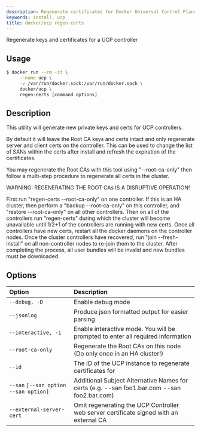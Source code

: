 ```yaml
---
description: Regenerate certificates for Docker Universal Control Plane.
keywords: install, ucp
title: docker/ucp regen-certs
---
```


Regenerate keys and certificates for a UCP controller

## Usage

```bash
$ docker run --rm -it \
     --name ucp \
     -v /var/run/docker.sock:/var/run/docker.sock \
     docker/ucp \
     regen-certs [command options]
```

## Description

This utility will generate new private keys and certs for UCP controllers.

By default it will leave the Root CA keys and certs intact and only
regenerate server and client certs on the controller.  This can be used
to change the list of SANs within the certs after install and refresh
the expiration of the certificates.

You may regenerate the Root CAs with this tool using "--root-ca-only"
then follow a multi-step procedure to regenerate all certs in the cluster.

WARNING: REGENERATING THE ROOT CAs IS A DISRUPTIVE OPERATION!

First run "regen-certs --root-ca-only" on one controller.  If this is an
HA cluster, then perform a "backup --root-ca-only" on this controller,
and "restore --root-ca-only" on all other controllers.  Then on all of
the controllers run "regen-certs" during which the cluster will become
unavailable until 1/2+1 of the controllers are running with new certs.
Once all controllers have new certs, restart all the docker daemons on
the controller nodes.  Once the cluster controllers have recovered, run
"join --fresh-install" on all non-controller nodes to re-join them to
the cluster.  After completing the process, all user bundles will be
invalid and new bundles must be downloaded.

## Options

| Option                                | Description                                                                                 |
|:--------------------------------------|:--------------------------------------------------------------------------------------------|
| `--debug, -D`                         | Enable debug mode                                                                           |
| `--jsonlog`                           | Produce json formatted output for easier parsing                                            |
| `--interactive, -i`                   | Enable interactive mode.  You will be prompted to enter all required information            |
| `--root-ca-only`                      | Regenerate the Root CAs on this node (Do only once in an HA cluster!)                       |
| `--id`                                | The ID of the UCP instance to regenerate certificates for                                   |
| `--san` `[--san option --san option]` | Additional Subject Alternative Names for certs (e.g. --san foo1.bar.com --san foo2.bar.com) |
| `--external-server-cert`              | Omit regenerating the UCP Controller web server certificate signed with an external CA      |